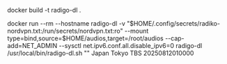docker build -t radigo-dl .

docker run --rm --hostname radigo-dl -v "$HOME/.config/secrets/radiko-nordvpn.txt:/run/secrets/nordvpn.txt:ro" --mount type=bind,source=$HOME/audios,target=/root/audios --cap-add=NET_ADMIN --sysctl net.ipv6.conf.all.disable_ipv6=0 radigo-dl /usr/local/bin/radigo-dl.sh "" Japan Tokyo TBS 20250812010000
